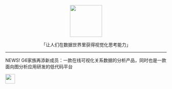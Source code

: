 <p align="center">
  <a href="https://antv.vision">
    <img width="100" src="https://gw.alipayobjects.com/mdn/rms_0d75e8/afts/img/A*T3edT7ChQTQAAAAAAAAAAAAAARQnAQ">
  </a>
</p>

<p align="center">「让人们在数据世界里获得视觉化思考能力」</p>

<hr/>

<span>NEWS! G6家族再添新成员：一款在线可视化关系数据的分析产品，同时也是一款面向图分析应用研发的低代码平台</span>

<p>
<a href="https://github.com/antvis/GraphInsight">
  <img height="30" src="https://gw.alipayobjects.com/zos/bmw-prod/c2d4b2f5-2a34-4ae5-86c4-df97f7136105.svg">
</a>
</p>
